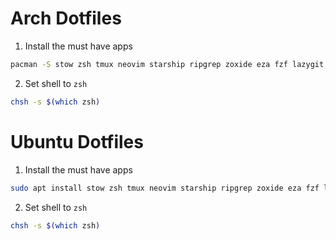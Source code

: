 # Arch Dotfiles
1. Install the must have apps
```bash
pacman -S stow zsh tmux neovim starship ripgrep zoxide eza fzf lazygit
```

2. Set shell to `zsh` 
```bash
chsh -s $(which zsh)
```


# Ubuntu Dotfiles
1. Install the must have apps
```bash
sudo apt install stow zsh tmux neovim starship ripgrep zoxide eza fzf lazygit
```

2. Set shell to `zsh` 
```bash
chsh -s $(which zsh)
```

